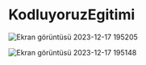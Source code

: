 # KodluyoruzEgitimi

![Ekran görüntüsü 2023-12-17 195205](https://github.com/rumeysakilic/KodluyoruzEgitimi/assets/111907567/fd73d16d-9c20-4204-b770-2f180f3bd4d8)


![Ekran görüntüsü 2023-12-17 195148](https://github.com/rumeysakilic/KodluyoruzEgitimi/assets/111907567/d37a01a1-5a88-47ac-995e-3969188ebc75)
